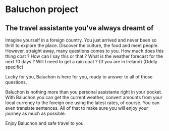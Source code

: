 # Baluchon project
## The travel assistante you've always dreamt of 
Imagine yourself in a foreign country. You just arrived and never been so thrill to explore the place. Discover the culture, the food and meet people.
However, straight away, many questions comes to you. How much does this thing cost ? How can I say this or that ? What is the weather forecast for the next 10 days ? Will I need to get a rain coat ? (If you are in Ireland) (Oddly specific)

Lucky for you, Baluchon is here for you, ready to answer to all of those questions. 

Baluchon is nothing more than you personal assistante right in your pocket. With Baluchon you can get the current weather, convert amounts from your local currency to the foreign one using the latest rates, of course. You can even translate sentences. All of that to make sure you will enjoy your journey as much as possible. 

Enjoy Baluchon and safe travel to you.
